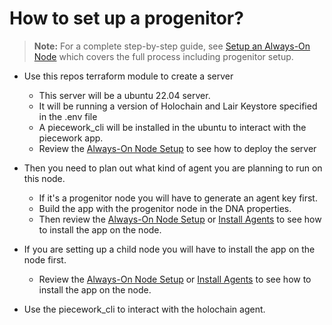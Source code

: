 # How to set up a progenitor?

> **Note:** For a complete step-by-step guide, see [Setup an Always-On Node](./setup-always-on-node.md) which covers the full process including progenitor setup.

- Use this repos terraform module to create a server

  - This server will be a ubuntu 22.04 server.
  - It will be running a version of Holochain and Lair Keystore specified in the .env file
  - A piecework_cli will be installed in the ubuntu to interact with the piecework app.
  - Review the [Always-On Node Setup](./setup-always-on-node.md) to see how to deploy the server

- Then you need to plan out what kind of agent you are planning to run on this node.
  - If it's a progenitor node you will have to generate an agent key first.
  - Build the app with the progenitor node in the DNA properties.
  - Then review the [Always-On Node Setup](./setup-always-on-node.md) or [Install Agents](./install-agents.md) to see how to install the app on the node.
- If you are setting up a child node you will have to install the app on the node first.

  - Review the [Always-On Node Setup](./setup-always-on-node.md) or [Install Agents](./install-agents.md) to see how to install the app on the node.

- Use the piecework_cli to interact with the holochain agent.
